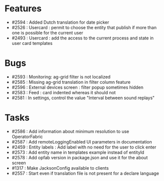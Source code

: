# Features

- #2594 : Added Dutch translation for date picker
- #2526 : Usercard : permit to choose the entity that publish if more than one is possible for the current user
- #2493 : Usercard : add the access to the current process and state in user card templates

# Bugs

- #2593 : Monitoring: ag-grid filter is not localized
- #2585 : Missing ag-grid translation in filter column feature
- #2596 : External devices screen : filter popup sometimes hidden
- #2583 : Feed : card indented whereas it should not
- #2581 : In settings, control the value "Interval between sound replays"


# Tasks
- #2586 : Add information about minimum resolution to use OperatorFabric
- #2587 : Add remoteLoggingEnabled UI parameters in documentation
- #2459 : Entity labels : Add label with no need for the user to click enter
- #2573 : Add entity name in templates example instead of entityId
- #2578 : Add opfab version in package.json and use it for the about screen
- #1317 : Make JacksonConfig available to clients
- #2557 : Start even if translation file is not present for a declare language
